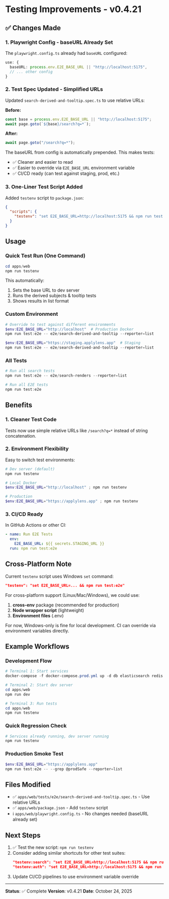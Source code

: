 # Testing Improvements - v0.4.21

## ✅ Changes Made

### 1. Playwright Config - baseURL Already Set
The `playwright.config.ts` already had `baseURL` configured:
```typescript
use: {
  baseURL: process.env.E2E_BASE_URL || "http://localhost:5175",
  // ... other config
}
```

### 2. Test Spec Updated - Simplified URLs
Updated `search-derived-and-tooltip.spec.ts` to use relative URLs:

**Before:**
```typescript
const base = process.env.E2E_BASE_URL || "http://localhost:5175";
await page.goto(`${base}/search?q=*`);
```

**After:**
```typescript
await page.goto("/search?q=*");
```

The baseURL from config is automatically prepended. This makes tests:
- ✅ Cleaner and easier to read
- ✅ Easier to override via `E2E_BASE_URL` environment variable
- ✅ CI/CD ready (can test against staging, prod, etc.)

### 3. One-Liner Test Script Added
Added `testenv` script to `package.json`:

```json
{
  "scripts": {
    "testenv": "set E2E_BASE_URL=http://localhost:5175 && npm run test:e2e -- e2e/search-derived-and-tooltip --reporter=list"
  }
}
```

## Usage

### Quick Test Run (One Command)
```powershell
cd apps/web
npm run testenv
```

This automatically:
1. Sets the base URL to dev server
2. Runs the derived subjects & tooltip tests
3. Shows results in list format

### Custom Environment
```powershell
# Override to test against different environments
$env:E2E_BASE_URL="http://localhost"  # Production Docker
npm run test:e2e -- e2e/search-derived-and-tooltip --reporter=list

$env:E2E_BASE_URL="https://staging.applylens.app"  # Staging
npm run test:e2e -- e2e/search-derived-and-tooltip --reporter=list
```

### All Tests
```powershell
# Run all search tests
npm run test:e2e -- e2e/search-renders --reporter=list

# Run all E2E tests
npm run test:e2e
```

## Benefits

### 1. Cleaner Test Code
Tests now use simple relative URLs like `/search?q=*` instead of string concatenation.

### 2. Environment Flexibility
Easy to switch test environments:
```powershell
# Dev server (default)
npm run testenv

# Local Docker
$env:E2E_BASE_URL="http://localhost" ; npm run testenv

# Production
$env:E2E_BASE_URL="https://applylens.app" ; npm run testenv
```

### 3. CI/CD Ready
In GitHub Actions or other CI:
```yaml
- name: Run E2E Tests
  env:
    E2E_BASE_URL: ${{ secrets.STAGING_URL }}
  run: npm run test:e2e
```

## Cross-Platform Note

Current `testenv` script uses Windows `set` command:
```json
"testenv": "set E2E_BASE_URL=... && npm run test:e2e"
```

For cross-platform support (Linux/Mac/Windows), we could use:
1. **cross-env** package (recommended for production)
2. **Node wrapper script** (lightweight)
3. **Environment files** (.env)

For now, Windows-only is fine for local development. CI can override via environment variables directly.

## Example Workflows

### Development Flow
```powershell
# Terminal 1: Start services
docker-compose -f docker-compose.prod.yml up -d db elasticsearch redis api

# Terminal 2: Start dev server
cd apps/web
npm run dev

# Terminal 3: Run tests
cd apps/web
npm run testenv
```

### Quick Regression Check
```powershell
# Services already running, dev server running
npm run testenv
```

### Production Smoke Test
```powershell
$env:E2E_BASE_URL="https://applylens.app"
npm run test:e2e -- --grep @prodSafe --reporter=list
```

## Files Modified

- ✅ `apps/web/tests/e2e/search-derived-and-tooltip.spec.ts` - Use relative URLs
- ✅ `apps/web/package.json` - Add `testenv` script
- ℹ️ `apps/web/playwright.config.ts` - No changes needed (baseURL already set)

## Next Steps

1. ✅ Test the new script: `npm run testenv`
2. Consider adding similar shortcuts for other test suites:
   ```json
   "testenv:search": "set E2E_BASE_URL=http://localhost:5175 && npm run test:e2e -- e2e/search-renders --reporter=list",
   "testenv:auth": "set E2E_BASE_URL=http://localhost:5175 && npm run test:e2e -- e2e/auth.*.spec.ts --reporter=list"
   ```
3. Update CI/CD pipelines to use environment variable override

---

**Status**: ✅ Complete
**Version**: v0.4.21
**Date**: October 24, 2025
